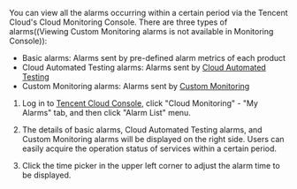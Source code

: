 You can view all the alarms occurring within a certain period via the Tencent Cloud's Cloud Monitoring Console. There are three types of alarms((Viewing Custom Monitoring alarms is not available in Monitoring Console)):

- Basic alarms: Alarms sent by pre-defined alarm metrics of each product
- Cloud Automated Testing alarms: Alarms sent by [Cloud Automated Testing](https://cloud.tencent.com/product/cat.html)
- Custom Monitoring alarms: Alarms sent by [Custom Monitoring](https://cloud.tencent.com/product/ccm.html)

1) Log in to [Tencent Cloud Console](https://console.cloud.tencent.com/), click "Cloud Monitoring" - "My Alarms" tab, and then click "Alarm List" menu.

2) The details of basic alarms, Cloud Automated Testing alarms, and Custom Monitoring alarms will be displayed on the right side. Users can easily acquire the operation status of services within a certain period.

3) Click the time picker in the upper left corner to adjust the alarm time to be displayed.
